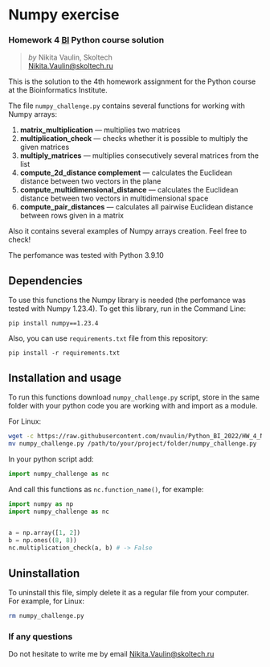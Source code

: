 # Numpy exercise

### Homework 4 [BI](https://bioinf.me/) Python course solution

> *by* Nikita Vaulin, Skoltech <br />
> Nikita.Vaulin@skoltech.ru

This is the solution to the 4th homework assignment for the Python course at the Bioinformatics Institute.

The file `numpy_challenge.py` contains several functions for working with Numpy arrays:

1. **matrix_multiplication** — multiplies two matrices <br />
2. **multiplication_check** — checks whether it is possible to multiply the given matrices <br />
3. **multiply_matrices** — multiplies consecutively several matrices from the list <br />
4. **compute_2d_distance complement** — calculates the Euclidean distance between two vectors in the plane <br />
5. **compute_multidimensional_distance** — calculates the Euclidean distance between two vectors in multidimensional
   space <br />
6. **compute_pair_distances** — calculates all pairwise Euclidean distance between rows given in a matrix <br />


Also it contains several examples of Numpy arrays creation. Feel free to check!

The perfomance was tested with Python 3.9.10 

## Dependencies

To use this functions the Numpy library is needed (the perfomance was tested with Numpy 1.23.4).
To get this library, run in the Command Line:
```CommandLine
pip install numpy==1.23.4
```
Also, you can use `requirements.txt` file from this repository:
```commandline
pip install -r requirements.txt
```

## Installation and usage

To run this functions download `numpy_challenge.py` script, store in the same folder with your python code you are
working with and import as a module.

For Linux:

```bash
wget -c https://raw.githubusercontent.com/nvaulin/Python_BI_2022/HW_4_Numpy/HW_4_Numpy/numpy_challenge.py
mv numpy_challenge.py /path/to/your/project/folder/numpy_challenge.py
```

In your python script add:

```python
import numpy_challenge as nc
```

And call this functions as `nc.function_name()`, for example:

```python
import numpy as np
import numpy_challenge as nc


a = np.array([1, 2])
b = np.ones((8, 8))
nc.multiplication_check(a, b) # -> False
```

## Uninstallation

To uninstall this file, simply delete it as a regular file from your computer. For example, for Linux:
```bash
rm numpy_challenge.py
```

### If any questions

Do not hesitate to write me by email Nikita.Vaulin@skoltech.ru
